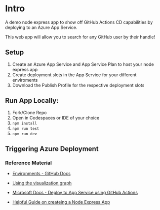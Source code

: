 # Intro

A demo node express app to show off GitHub Actions CD capabilities by deploying to an Azure App Service.

This web app will allow you to search for any GitHub user by their handle!

## Setup
1. Create an Azure App Service and App Service Plan to host your node express app
2. Create deployment slots in the App Service for your different enviroments
3. Download the Publish Profile for the respective deployment slots



## Run App Locally:

1. Fork/Clone Repo
2. Open in Codespaces or IDE of your choice
2. `npm install`
3. `npm run test`
4. `npm run dev`

## Triggering Azure Deployment

### Reference Material
- [Environments - GitHub Docs](https://docs.github.com/en/free-pro-team@latest/actions/reference/environments)

- [Using the visualization graph](https://docs.github.com/en/free-pro-team@latest/actions/managing-workflow-runs/using-the-visualization-graph)

- [Microsoft Docs - Deploy to App Service using GitHub Actions](https://docs.microsoft.com/en-us/azure/app-service/deploy-github-actions?tabs=applevel)

- [Helpful Guide on createing a Node Express App](https://auth0.com/blog/create-a-simple-and-stylish-node-express-app/)

